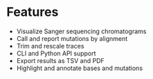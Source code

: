 # Features

- Visualize Sanger sequencing chromatograms
- Call and report mutations by alignment
- Trim and rescale traces
- CLI and Python API support
- Export results as TSV and PDF
- Highlight and annotate bases and mutations
